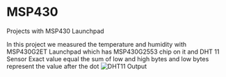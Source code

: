 # MSP430
Projects with MSP430 Launchpad

In this project we measured the temperature and humidity with MSP430G2ET Launchpad which has MSP430G2553 chip on it and DHT 11 Sensor
Exact value equal the sum of low and high bytes and low bytes represent the value after the dot
![DHT11 Output](https://user-images.githubusercontent.com/57947304/171433667-8436a5ee-9231-4d6f-b815-4f69956cf513.JPG)
